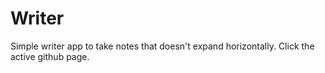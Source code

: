 # Writer
Simple writer app to take notes that doesn't expand horizontally. Click the active github page.
